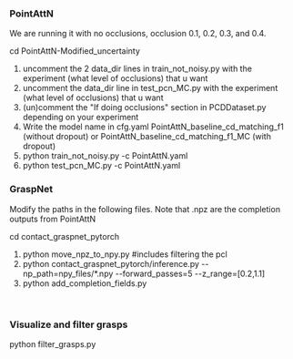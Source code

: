 ### PointAttN
We are running it with no occlusions, occlusion 0.1, 0.2, 0.3, and 0.4.

cd PointAttN-Modified_uncertainty
1. uncomment the 2 data_dir lines in train_not_noisy.py with the experiment (what level of occlusions) that u want
2. uncomment the data_dir line in test_pcn_MC.py with the experiment (what level of occlusions) that u want
3. (un)comment the "If doing occlusions" section in PCDDataset.py depending on your experiment
4. Write the model name in cfg.yaml
     PointAttN_baseline_cd_matching_f1 (without dropout)
   or
     PointAttN_baseline_cd_matching_f1_MC (with dropout)
5. python train_not_noisy.py -c PointAttN.yaml
6. python test_pcn_MC.py -c PointAttN.yaml 


### GraspNet
Modify the paths in the following files. Note that .npz are the completion outputs from PointAttN

cd contact_graspnet_pytorch
1. python move_npz_to_npy.py  #includes filtering the pcl
2. python contact_graspnet_pytorch/inference.py --np_path=npy_files/*.npy --forward_passes=5 --z_range=[0.2,1.1]​
3. python add_completion_fields.py ​

​
### Visualize and filter grasps ​
python filter_grasps.py
